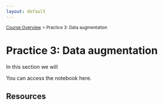 ```yaml
---
layout: default
---
```


<sub>[Course Overview](index.md) > Practice 3: Data augmentation</sub>

# Practice 3: Data augmentation

In this section we will 

You can access the notebook here.




## Resources

